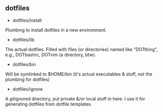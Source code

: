 dotfiles
--------

* dotfiles/install

Plumbing to install dotfiles in a new environment.

* dotfiles/lib

The actual dotfiles.  Filled with files (or directories) named like
"DOTthing", e.g., DOTbashrc, DOTvim (a directory, btw).

* dotfiles/bin

Will be symlinked to $HOME/bin (it's actual executables & stuff, *not* the
plumbing for dotfiles)

* dotfiles/ignore

A gitignored directory, put private &/or local stuff in here.  I use it for
generating dotfiles from dotfile templates.
